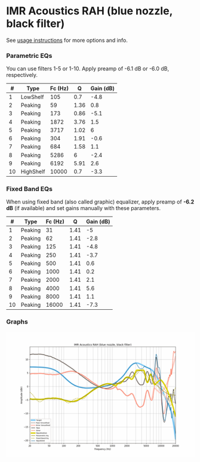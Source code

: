 # IMR Acoustics RAH (blue nozzle, black filter)
See [usage instructions](https://github.com/jaakkopasanen/AutoEq#usage) for more options and info.

### Parametric EQs
You can use filters 1-5 or 1-10. Apply preamp of -6.1 dB or -6.0 dB, respectively.

|   # | Type      |   Fc (Hz) |    Q |   Gain (dB) |
|-----|-----------|-----------|------|-------------|
|   1 | LowShelf  |       105 | 0.7  |        -4.8 |
|   2 | Peaking   |        59 | 1.36 |         0.8 |
|   3 | Peaking   |       173 | 0.86 |        -5.1 |
|   4 | Peaking   |      1872 | 3.76 |         1.5 |
|   5 | Peaking   |      3717 | 1.02 |         6   |
|   6 | Peaking   |       304 | 1.91 |        -0.6 |
|   7 | Peaking   |       684 | 1.58 |         1.1 |
|   8 | Peaking   |      5286 | 6    |        -2.4 |
|   9 | Peaking   |      6192 | 5.91 |         2.6 |
|  10 | HighShelf |     10000 | 0.7  |        -3.3 |

### Fixed Band EQs
When using fixed band (also called graphic) equalizer, apply preamp of **-6.2 dB** (if available) and set gains manually with these parameters.

|   # | Type    |   Fc (Hz) |    Q |   Gain (dB) |
|-----|---------|-----------|------|-------------|
|   1 | Peaking |        31 | 1.41 |        -5   |
|   2 | Peaking |        62 | 1.41 |        -2.8 |
|   3 | Peaking |       125 | 1.41 |        -4.8 |
|   4 | Peaking |       250 | 1.41 |        -3.7 |
|   5 | Peaking |       500 | 1.41 |         0.6 |
|   6 | Peaking |      1000 | 1.41 |         0.2 |
|   7 | Peaking |      2000 | 1.41 |         2.1 |
|   8 | Peaking |      4000 | 1.41 |         5.6 |
|   9 | Peaking |      8000 | 1.41 |         1.1 |
|  10 | Peaking |     16000 | 1.41 |        -7.3 |

### Graphs
![](./IMR%20Acoustics%20RAH%20(blue%20nozzle,%20black%20filter).png)
